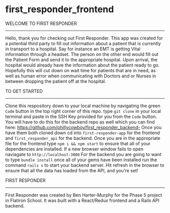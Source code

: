 # first_responder_frontend

WELCOME TO FIRST RESPONDER 
__________________________________________________

Hello, thank you for checking out First Responder. This app was created for a potential third party to fill out information about a patient that is currently in transport
to a hospital. Say for instance an EMT is getting Vital information through a headset. The person on the other end would fill out the Patient Form and send it to the 
appropriate hospital. Upon arrival, the hospital would already have the information about the patient ready to go. Hopefully this will cut down on wait time for patients
that are in need, as well as human error when communicating with Doctors and or Nurses in between dropping the patient off at the hospital. 

TO GET STARTED 
__________________________________________________

Clone this respository down to your local machine by navigating the green ```Code``` button in the top right corner of this repo. type ```git clone``` in your local terminal
and paste in the SSH Key provided for you from the ```Code``` button. You will have to do this for the backend repo as well which you can find here: https://github.com/phillycowboy/first_responder_backend-
Once you have them both cloned down cd into ```first-responder-app``` for the frontend and ```first_responder_api``` for the backend. Once you are in the appropriate 
file for the frontend type ```npm i && npm start``` to ensure that all of your dependencies are installed. If a new browser window fails to open naviagate to ```http://localhost:3000```
For the backend you are going to want to type ```bundle install``` once all of your gems have been installed run the command ```rails s``` to start your backend server.
Hit refresh in the browser to ensure that all the data has loaded from the API, and you're set! 

FIRST RESPONDER 
__________________________________________________

First Responder was created by Ben Harter-Murphy for the Phase 5 project in Flatiron School. It was built with a React/Redux frontend and a Rails API backend. 
